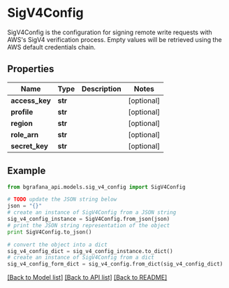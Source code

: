 # SigV4Config

SigV4Config is the configuration for signing remote write requests with AWS's SigV4 verification process. Empty values will be retrieved using the AWS default credentials chain.

## Properties
Name | Type | Description | Notes
------------ | ------------- | ------------- | -------------
**access_key** | **str** |  | [optional] 
**profile** | **str** |  | [optional] 
**region** | **str** |  | [optional] 
**role_arn** | **str** |  | [optional] 
**secret_key** | **str** |  | [optional] 

## Example

```python
from bgrafana_api.models.sig_v4_config import SigV4Config

# TODO update the JSON string below
json = "{}"
# create an instance of SigV4Config from a JSON string
sig_v4_config_instance = SigV4Config.from_json(json)
# print the JSON string representation of the object
print SigV4Config.to_json()

# convert the object into a dict
sig_v4_config_dict = sig_v4_config_instance.to_dict()
# create an instance of SigV4Config from a dict
sig_v4_config_form_dict = sig_v4_config.from_dict(sig_v4_config_dict)
```
[[Back to Model list]](../README.md#documentation-for-models) [[Back to API list]](../README.md#documentation-for-api-endpoints) [[Back to README]](../README.md)


